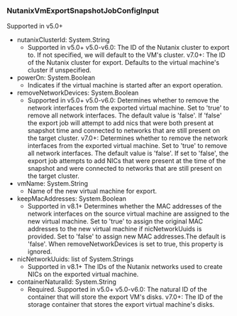 ### NutanixVmExportSnapshotJobConfigInput
Supported in v5.0+

- nutanixClusterId: System.String
  - Supported in v5.0+
      v5.0-v6.0: The ID of the Nutanix cluster to export to. If not specified, we will default to the VM's cluster.
      v7.0+: The ID of the Nutanix cluster for export. Defaults to the virtual machine's cluster if unspecified.
- powerOn: System.Boolean
  - Indicates if the virtual machine is started after an export operation.
- removeNetworkDevices: System.Boolean
  - Supported in v5.0+
      v5.0-v6.0: Determines whether to remove the network interfaces from the exported virtual machine. Set to 'true' to remove all network interfaces. The default value is 'false'. If 'false' the export job will attempt to add nics that were both present at snapshot time and connected to networks that are still present on the target cluster.
      v7.0+: Determines whether to remove the network interfaces from the exported virtual machine. Set to 'true' to remove all network interfaces. The default value is 'false'. If set to 'false', the export job attempts to add NICs that were present at the time of the snapshot and were connected to networks that are still present on the target cluster.
- vmName: System.String
  - Name of the new virtual machine for export.
- keepMacAddresses: System.Boolean
  - Supported in v8.1+
      Determines whether the MAC addresses of the network interfaces on the source virtual machine are assigned to the new virtual machine. Set to 'true' to assign the original MAC addresses to the new virtual machine if nicNetworkUuids is provided. Set to 'false' to assign new MAC addresses.The default is 'false'. When removeNetworkDevices is set to true, this property is ignored.
- nicNetworkUuids: list of System.Strings
  - Supported in v8.1+
      The IDs of the Nutanix networks used to create NICs on the exported virtual machine.
- containerNaturalId: System.String
  - Required. Supported in v5.0+
      v5.0-v6.0: The natural ID of the container that will store the export VM's disks.
      v7.0+: The ID of the storage container that stores the export virtual machine's disks.
